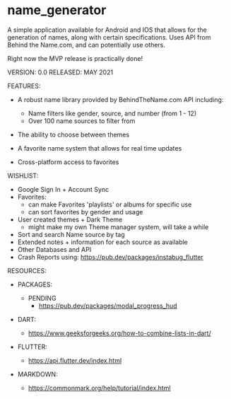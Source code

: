 # name_generator

A simple application available for Android and IOS that allows for the generation of names, along with certain specifications.
Uses API from Behind the Name.com, and can potentially use others.

Right now the MVP release is practically done! 

VERSION: 0.0
RELEASED: MAY 2021

FEATURES:
* A robust name library provided by BehindTheName.com API including:
    - Name filters like gender, source, and number (from 1 - 12)
    - Over 100 name sources to filter from

* The ability to choose between themes
* A favorite name system that allows for real time updates
* Cross-platform access to favorites

WISHLIST:
* Google Sign In + Account Sync
* Favorites:
    * can make Favorites 'playlists' or albums for specific use
    * can sort favorites by gender and usage
* User created themes + Dark Theme
    * might make my own Theme manager system, will take a while
* Sort and search Name source by tag
* Extended notes + information for each source as available
* Other Databases and API
* Crash Reports using: https://pub.dev/packages/instabug_flutter 

RESOURCES:
* PACKAGES:
    - PENDING
        - https://pub.dev/packages/modal_progress_hud 

* DART:
    - https://www.geeksforgeeks.org/how-to-combine-lists-in-dart/

* FLUTTER:
    - https://api.flutter.dev/index.html

* MARKDOWN:
    - https://commonmark.org/help/tutorial/index.html
